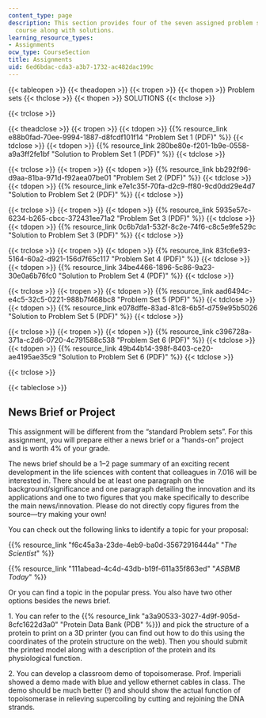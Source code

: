 ```yaml
---
content_type: page
description: This section provides four of the seven assigned problem sets for the
  course along with solutions.
learning_resource_types:
- Assignments
ocw_type: CourseSection
title: Assignments
uid: 6ed6bdac-cda3-a3b7-1732-ac482dac199c
---
```


{{< tableopen >}}
{{< theadopen >}}
{{< tropen >}}
{{< thopen >}}
Problem sets
{{< thclose >}}
{{< thopen >}}
SOLUTIONS
{{< thclose >}}

{{< trclose >}}

{{< theadclose >}}
{{< tropen >}}
{{< tdopen >}}
{{% resource_link e88b0fad-70ee-9994-1887-d8fcdf101f14 "Problem Set 1 (PDF)" %}}
{{< tdclose >}}
{{< tdopen >}}
{{% resource_link 280be80e-f201-1b9e-0558-a9a3ff2fe1bf "Solution to Problem Set 1 (PDF)" %}}
{{< tdclose >}}

{{< trclose >}}
{{< tropen >}}
{{< tdopen >}}
{{% resource_link bb292f96-d9aa-81ba-971d-f92aea07be01 "Problem Set 2 (PDF)" %}}
{{< tdclose >}}
{{< tdopen >}}
{{% resource_link e7e1c35f-70fa-d2c9-ff80-9cd0dd29e4d7 "Solution to Problem Set 2 (PDF)" %}}
{{< tdclose >}}

{{< trclose >}}
{{< tropen >}}
{{< tdopen >}}
{{% resource_link 5935e57c-6234-b265-cbcc-372431ee71a2 "Problem Set 3 (PDF)" %}}
{{< tdclose >}}
{{< tdopen >}}
{{% resource_link 0c6b7da1-532f-8c2e-74f6-c8c5e9fe529c "Solution to Problem Set 3 (PDF)" %}}
{{< tdclose >}}

{{< trclose >}}
{{< tropen >}}
{{< tdopen >}}
{{% resource_link 83fc6e93-5164-60a2-d921-156d7f65c117 "Problem Set 4 (PDF)" %}}
{{< tdclose >}}
{{< tdopen >}}
{{% resource_link 34be4466-1896-5c86-9a23-30e0a6b76fc0 "Solution to Problem Set 4 (PDF)" %}}
{{< tdclose >}}

{{< trclose >}}
{{< tropen >}}
{{< tdopen >}}
{{% resource_link aad6494c-e4c5-32c5-0221-988b7f468bc8 "Problem Set 5 (PDF)" %}}
{{< tdclose >}}
{{< tdopen >}}
{{% resource_link e078dffe-83ad-81c8-6b5f-d759e95b5026 "Solution to Problem Set 5 (PDF)" %}}
{{< tdclose >}}

{{< trclose >}}
{{< tropen >}}
{{< tdopen >}}
{{% resource_link c396728a-371a-c2d6-0720-4c791588c538 "Problem Set 6 (PDF)" %}}
{{< tdclose >}}
{{< tdopen >}}
{{% resource_link 49b44b14-398f-8403-ce20-ae4195ae35c9 "Solution to Problem Set 6 (PDF)" %}}
{{< tdclose >}}

{{< trclose >}}

{{< tableclose >}}

News Brief or Project
---------------------

This assignment will be different from the “standard Problem sets”. For this assignment, you will prepare either a news brief or a “hands-on” project and is worth 4% of your grade.

The news brief should be a 1–2 page summary of an exciting recent development in the life sciences with content that colleagues in 7.016 will be interested in. There should be at least one paragraph on the background/significance and one paragraph detailing the innovation and its applications and one to two figures that you make specifically to describe the main news/innovation. Please do not directly copy figures from the source—try making your own!

You can check out the following links to identify a topic for your proposal:

{{% resource_link "f6c45a3a-23de-4eb9-ba0d-35672916444a" "_The Scientist_" %}}

{{% resource_link "111abead-4c4d-43db-b19f-611a35f863ed" "_ASBMB Today_" %}}

Or you can find a topic in the popular press. You also have two other options besides the news brief.

1\. You can refer to the {{% resource_link "a3a90533-3027-4d9f-905d-8cfc1622d3a0" "Protein Data Bank (PDB" %}}) and pick the structure of a protein to print on a 3D printer (you can find out how to do this using the coordinates of the protein structure on the web). Then you should submit the printed model along with a description of the protein and its physiological function.

2\. You can develop a classroom demo of topoisomerase. Prof. Imperiali showed a demo made with blue and yellow ethernet cables in class. The demo should be much better (!) and should show the actual function of topoisomerase in relieving supercoiling by cutting and rejoining the DNA strands.